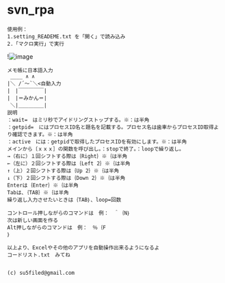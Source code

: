 # svn_rpa
```
使用例：
1.setting_READEME.txt を「開く」で読み込み
2.「マクロ実行」で実行
```
!![image](https://github.com/su5filed/svn_rpa/assets/137695729/6c322075-0c79-48a2-ad69-1eb96209384f)


```
メモ帳に日本語入力
 ____ ∧ ∧
|＼ /´～`＼<自動入力
|　|￣￣￣￣￣|
|　|＝みかん＝|
 ＼|＿＿＿＿＿| 
説明
：wait=　はミリ秒でアイドリングストップする。※：は半角
：getpid=　にはプロセスID名と題名を記載する。プロセス名は歯車からプロセスID取得より確認できます。※：は半角
：active　には：getpidで取得したプロセスIDを有効にします。※：は半角
メインから〔ｘｘｘ］の関数を呼び出し。：stopで終了。：loopで繰り返し。
→（右に）１回シフトする際は｛Right｝※｛は半角
←（左に）２回シフトする際は｛Left 2｝※｛は半角
↑（上）２回シフトする際は｛Up 2｝※｛は半角
↓（下）２回シフトする際は｛Down 2｝※｛は半角
Enterは｛Enter｝※｛は半角
Tabは、｛TAB｝※｛は半角
繰り返し入力させたいときは｛TAB｝、loop=回数 
			
コントロール押しながらのコマンドは　例：　＾｛N｝
次は新しい画面を作る
Alt押しながらのコマンドは　例：　％｛F
｝

以上より、Excelやその他のアプリを自動操作出来るようになるよ
コードリスト.txt　みてね


(c) su5filed@gmail.com

```
